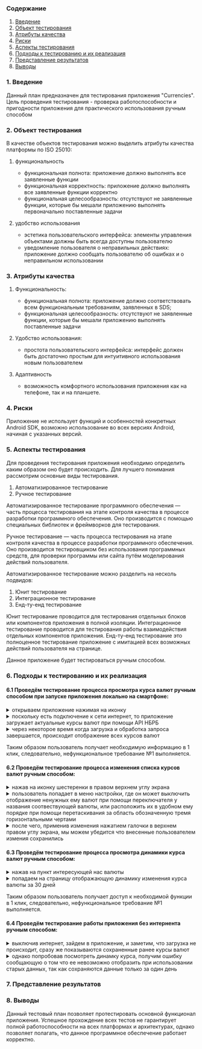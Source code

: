 ### Содержание
  1. [Введение](#1)
  2. [Объект тестирования](#2)
  3. [Атрибуты качества](#3)
  4. [Риски](#4)
  5. [Аспекты тестирования](#5)<br>
  6. [Подходы к тестированию и их реализация](#6)
  7. [Представление результатов](#7)
  8. [Выводы](#8)


<a name="1"></a>
### 1. Введение

Данный план предназначен для тестирования приложения "Currencies". Цель проведения тестирования - проверка работоспособности и пригодности приложения для практического использования ручным способом

<a name="2"></a>
### 2. Объект тестирования

В качестве объектов тестирования можно выделить атрибуты качества платформы по ISO 25010:

1. функциональность

	- функциональная полнота: приложение должно выполнять все заявленные функции
	- функциональная корректность: приложение должно выполнять все заявленные функции корректно
	- функциональная целесообразность: отсутствуют не заявленные функции, которые бы мешали приложению выполнять первоначально поставленные задачи

2. удобство использования

	- эстетика пользовательского интерфейса: элементы управления объектами должны быть всегда доступны пользователю
	- уведомление пользователя о неправильных действиях: приложение должно сообщать пользователю об ошибках и о неправильном использовании

<a name="3"></a>
### 3. Атрибуты качества

1. Функциональность:

    - функциональная полнота: приложение должно соответствовать всем функциональным требованиям, заявленных в SDS;
    - функциональная целесообразность: отсутствуют не заявленные функции, которые бы мешали приложению выполнять поставленные задачи
    
2. Удобство использования:

    - простота пользовательского интерфейса: интерфейс должен быть достаточно простым для интуитивного использования новым пользователем
    
      
3. Адаптивность

    - возможность комфортного использования приложения как на телефоне, так и на планшете.

<a name="4"></a>
### 4. Риски

Приложение не использует функций и особенностей конкретных Android SDK, возможно использование во всех версиях Android, начиная с указанных версий.

<a name="5"></a>
### 5. Аспекты тестирования

Для проведения тестирования приложения необходимо определить каким образом оно будет происходить. Для лучшего понимания рассмотрим основные виды тестирования.

1. Автоматизированное тестирование
2. Ручное тестирование

Автоматизированное тестирование программного обеспечения — часть процесса тестирования на этапе контроля качества в процессе разработки программного обеспечения. Оно производится с помощью специальных библиотек и фреймворков для тестирования.

Ручное тестирование — часть процесса тестирования на этапе контроля качества в процессе разработки программного обеспечения. Оно производится тестировщиком без использования программных средств, для проверки программы или сайта путём моделирования действий пользователя.

Автоматизированное тестирование можно разделить на несколь подвидов:

1. Юнит тестирование
2. Интеграционное тестирование
3. Енд-ту-енд тестирование

Юнит тестирование проводится для тестирования отдельных блоков или компонентов приложения в полной изоляции.
Интеграционное тестирование проводится для тестирования работы взаимодействия отдельных компонентов приложения.
Енд-ту-енд тестирование это полноценное тестирование приложение с имитацией всех возможных действий пользователя на странице.

Данное приложение будет тестироваться ручным способом.

<a name="6"></a>
### 6. Подходы к тестированию и их реализация

#### 6.1 Проведём тестирование процесса просмотра курса валют ручным способом при запуске приложения локально на смартфоне:

<details>
<summary>открываем приложение нажимая на иконку</summary>
![open] (/images/open.jpg)
</details>

<details>
<summary>поскольку есть подключение к сети интернет, то приложение загружает актуальные курсы валют при помощи API НБРБ</summary>
- ![поскольку есть подключение к сети интернет, то приложение загружает актуальные курсы валют при помощи API НБРБ][2]

[2]:  /images/loading.jpg
</details>

<details>
<summary>через некоторое время когда загрузка и обработка запроса завершается, происходит отображение всех курсов валют</summary>
- ![через некоторое время когда загрузка и обработка запроса завершается, происходит отображение всех курсов валют][3]

[3]:  /images/loaded.jpg
</details>

Таким образом пользователь получает необходимую информацию в 1 клик, следовательно, нефункциональное требование №1 выполняется.

#### 6.2 Проведём тестирование процесса изменения списка курсов валют ручным способом:

<details>
<summary>нажав на иконку шестеренки в правом верхнем углу экрана</summary>
- ![нажав на иконку шестеренки в правом верхнем углу экрана][4]

[4]:  /images/loaded.jpg
</details>

<details>
<summary>пользователь попадает в меню настройки, где он может выключить отображение ненужных ему валют при помощи переключателя у названия соотвествующей валюты, или расположить их в удобном ему порядке при помощи перетаскивания за область обозначенную тремя горизонтальными чертами</summary>
- ![пользователь попадает в меню настройки, где он может выключить отображение ненужных ему валют при помощи переключателя у названия соотвествующей валюты, или расположить их в удобном ему порядке при помощи перетаскивания за область обозначенную тремя горизонтальными чертами][5]

[5]:  /images/editing_list.jpg
</details>

<details>
<summary>после чего, применив изменения нажатием галочки в верхнем правом углу экрана, мы можем убедится что внесенные пользователем измения сохранились</summary>
- ![после чего, применив изменения нажатием галочки в верхнем правом углу экрана, мы можем убедится что внесенные пользователем измения сохранились][6]

[6]:  /images/edited.jpg

Таким образом пользователь получает доступ к необходимой функции в 1 клик, следовательно, нефункциональное требование №1 выполняется.

</details>

#### 6.3 Проведём тестирование процесса просмотра динамики курса валют ручным способом:

<details>
<summary>нажав на пункт интересующей нас валюты</summary>
- ![нажав на пункт интересующей нас валюты][7]

[7]:  /images/loaded.jpg
</details>

<details>
<summary>попадаем на страницу отображающую динамику изменения курса валюты за 30 дней</summary>
- ![попадаем на страницу отображающую динамику изменения курса валюты за 30 дней][8]

[8]:  /images/dynamic.jpg
</details>

Таким образом пользователь получает доступ к необходимой функции в 1 клик, следовательно, нефункциональное требование №1 выполняется.

#### 6.4 Проведём тестирование работы приложения без интернента ручным способом:

<details>
<summary>выключив интернет, зайдем в приложение, и заметим, что загрузка не происходит, сразу же показываются сохраненные ранее курсы валют</summary>
- ![выключив интернет, зайдем в приложение, и заметим, что загрузка не происходит, сразу же показываются сохраненные ранее курсы валют][9]

[9]:  /images/no_internet.jpg
</details>

<details>
<summary>однако попробовав посмотреть динамку курса, получим ошибку сообщающую о том что ее невозможно отобразить при использовании старых данных, так как сохраняются данные только за один день</summary>
- ![однако попробовав посмотреть динамку курса, получим ошибку сообщающую о том что ее невозможно отобразить при использовании старых данных, так как сохраняются данные только за один день][10]

[10]:  /images/no_internet_dynamic.jpg
</details>

<a name="7"></a>
### 7. Представление результатов

<a name="8"></a>
### 8. Выводы
Данный тестовый план позволяет протестировать основной функционал приложения. Успешное прохождение всех тестов не гарантирует полной работоспособности на всех платформах и архитектурах, однако позволяет полагать, что данное программное обеспечение работает корректно.
